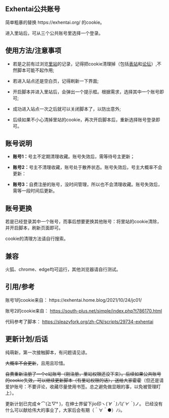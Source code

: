 <h2><strong>Exhentai公共账号</strong></h2>
简单粗暴的替换 https://exhentai.org/ 的cookie。

进入里站后，可从三个公共账号里选择一个登录。
<h2><strong>使用方法/注意事项</strong></h2>
<ul><li>若是之前有过浏览<a href=https://exhentai.org>里站</a>的记录，记得把cookie清理掉（包括<a href=https://e-hentai.org/>表站</a>和<a href=https://forums.e-hentai.org/>论坛</a>）,不然脚本可能不起作用;</ul>
<ul><li>若进入站点还是空白页，记得刷新一下界面;</ul>
<ul><li>开启脚本并进入里站后，会弹出一个提示框。根据需求，选择其中一个账号即可;</ul>
<ul><li>成功进入站点一次之后就可以关闭脚本了，以防出意外;</ul>
<ul><li>后续如果不小心清掉里站的cookie，再次开启脚本后，重新选择账号登录即可。</ul>
<h2><strong>账号说明</strong></h2>
<ul><li><b>账号1：</b>号主不定期清理收藏。账号失效后，需等待号主更新；</ul>

<ul><li><b>账号2：</b>号主不清理收藏，账号处于散养状态。账号失效后，号主大概率不会更新：</ul>

<ul><li><b>账号3：</b>自费注册的账号，没时间管理，所以也不会清理收藏。账号失效后，需等一段时间后更新。</ul>
<h2><strong>账号更换</strong></h2>
若是已经登录其中一个账号，而事后想要更换其他账号：将里站的cookie清除，并开启脚本，刷新页面即可。

cookie的清理方法请自行搜索。
<h2><strong>兼容</strong></h2>
火狐、chrome、edge均可运行，其他浏览器请自行测试。
<h2><strong>引用/参考</strong></h2>
账号1的cookie来自： https://exhentai.home.blog/2021/10/24/jc01/

账号2的cookie来自： https://south-plus.net/simple/index.php?t786170.html

代码参考了脚本： https://sleazyfork.org/zh-CN/scripts/29734-exhentai
<h2><strong>更新计划/后话</strong><br/></h2>
纯萌新，第一次接触脚本，有问题请见谅。

<s>大概率不会更新</s>，且用且珍惜。

<s>自费重新注册了一个e站账号（刚注册，里站权限还没下来）。后续如果公共账号的cookie失效，可以继续更新脚本（有里站权限的话），送给大家霍霍</s>（但还是请爱护账号：不要评论，收藏尽量使用书签。总之避免做显眼的事，以免被管理盯上）。

更新计划已完成☆⌒(≧▽​° )，在绅士界留下jio印ヽ(*´∀｀)八(´∀｀*)ノ。
已经没有什么可以献给伟大的事业了，大家后会有期（＾∀＾●）ﾉｼ。
